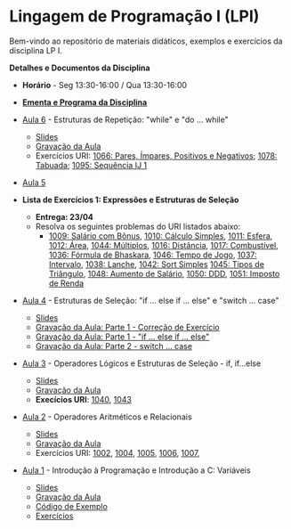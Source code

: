 # Lingagem de Programação I (LPI)

Bem-vindo ao repositório de materiais didáticos, exemplos e exercícios da disciplina LP I.

**Detalhes e Documentos da Disciplina**
- **Horário** - Seg 13:30-16:00 / Qua 13:30-16:00
- [**Ementa e Programa da Disciplina**]()

- [Aula 6]() - Estruturas de Repetição: "while" e "do ... while" 
    - [Slides](https://www.icloud.com/iclouddrive/0RtwcShOH1p7aq2tlFdkiGAEA#Aula-05)
    - [Gravação da Aula](https://drive.google.com/file/d/1HYJDMCFaLSgW5cvkTPp6dPOXyZuQ1ZRA/view?usp=sharing)
    - Exercícios URI: [1066: Pares, Ímpares, Positivos e Negativos](https://www.urionlinejudge.com.br/judge/pt/problems/view/1066);
    [1078: Tabuada](https://www.urionlinejudge.com.br/judge/pt/problems/view/1078);
    [1095: Sequência IJ 1](https://www.urionlinejudge.com.br/judge/pt/problems/view/1095)
- [Aula 5]()
- **Lista de Exercícios 1: Expressões e Estruturas de Seleção**
    - **Entrega: 23/04**
    - Resolva os seguintes problemas do URI listados abaixo:
        - [1009: Salário com Bônus](https://www.urionlinejudge.com.br/judge/pt/problems/view/1009),
        [1010: Cálculo Simples](https://www.urionlinejudge.com.br/judge/pt/problems/view/1010),
        [1011: Esfera](https://www.urionlinejudge.com.br/judge/pt/problems/view/1011),
        [1012: Área](https://www.urionlinejudge.com.br/judge/pt/problems/view/1012),
        [1044: Múltiplos](https://www.urionlinejudge.com.br/judge/pt/problems/view/1044),
        [1016: Distância](https://www.urionlinejudge.com.br/judge/pt/problems/view/1016),
        [1017: Combustível](https://www.urionlinejudge.com.br/judge/pt/problems/view/1017),
        [1036: Fórmula de Bhaskara](https://www.urionlinejudge.com.br/judge/pt/problems/view/1036),
        [1046: Tempo de Jogo](https://www.urionlinejudge.com.br/judge/pt/problems/view/1046),
        [1037: Intervalo](https://www.urionlinejudge.com.br/judge/pt/problems/view/1037),
        [1038: Lanche](https://www.urionlinejudge.com.br/judge/pt/problems/view/1038),
        [1042: Sort Simples](https://www.urionlinejudge.com.br/judge/pt/problems/view/1042)
        [1045: Tipos de Triângulo](https://www.urionlinejudge.com.br/judge/pt/problems/view/1045),
        [1048: Aumento de Salário](https://www.urionlinejudge.com.br/judge/pt/problems/view/1048),
        [1050: DDD](https://www.urionlinejudge.com.br/judge/pt/problems/view/1050),
        [1051: Imposto de Renda](https://www.urionlinejudge.com.br/judge/pt/problems/view/1051)
        
- [Aula 4]() - Estruturas de Seleção: "if ... else if ... else" e "switch ... case"
    - [Slides](https://www.icloud.com/iclouddrive/0kzPEyd_OEVT7_gt1HLImLgsg#Aula-04)
    - [Gravação da Aula: Parte 1 - Correção de Exercício](https://drive.google.com/file/d/14kU6oMk-_k6zOmzb16CJSf6qXGPkviCk/view?usp=sharing)
    - [Gravação da Aula: Parte 1 - "if ... else if ... else"](https://drive.google.com/file/d/1L177dyLVBgsc52V2TvBNQUi5Hz1fGuTW/view?usp=sharing)
    - [Gravação da Aula: Parte 2 - switch ... case](https://drive.google.com/file/d/120JSBY7JRxi8uxmWT0r7WwQotOB5Y9Y0/view?usp=sharing)
- [Aula 3]() - Operadores Lógicos e Estruturas de Seleção - if, if...else
    - [Slides](https://www.icloud.com/iclouddrive/06ND34DKeayMtXaNPoPLTWP1g#Aula-03)
    - [Gravação da Aula](https://drive.google.com/file/d/1PRb2ouzX8_z7mlfZT0v65be47ZjXtsOl/view?usp=sharing)
    - **Execícios URI**:
    [1040](https://www.urionlinejudge.com.br/judge/pt/problems/view/1040),
    [1043](https://www.urionlinejudge.com.br/judge/pt/problems/view/1043)
- [Aula 2]() - Operadores Aritméticos e Relacionais
    - [Slides](https://www.icloud.com/iclouddrive/0XKfyUHGMxyJam0orHxb33bKA#Aula-02)
    - [Gravação da Aula](https://drive.google.com/file/d/1QE-ejMie53vgSX4z-jhwb3YZvv8U1Cwr/view?usp=sharing)
    - Exercícios URI: [1002](https://www.urionlinejudge.com.br/judge/pt/problems/view/1002), 
    [1004](https://www.urionlinejudge.com.br/judge/pt/problems/view/1004),
    [1005](https://www.urionlinejudge.com.br/judge/pt/problems/view/1005),
    [1006](https://www.urionlinejudge.com.br/judge/pt/problems/view/1006),
    [1007](https://www.urionlinejudge.com.br/judge/pt/problems/view/1007),
 
- [Aula 1]() - Introdução à Programação e Introdução a C: Variáveis
  - [Slides](https://www.icloud.com/iclouddrive/0jD4-Ijz5y5Pr3dmQg1rq2ApQ#Aula-01)
  - [Gravação da Aula](https://drive.google.com/file/d/13YGTUFErQx4TwkdHKtL6BIvzCvVRCD2w/view?usp=sharing)
  - [Código de Exemplo](https://replit.com/@mathiasbrito/LP1-Ex1#main.c)
  - [Exercícios](https://www.icloud.com/iclouddrive/0gacIDViAYysGXeY97UBoYoow#Aula-01) 
         